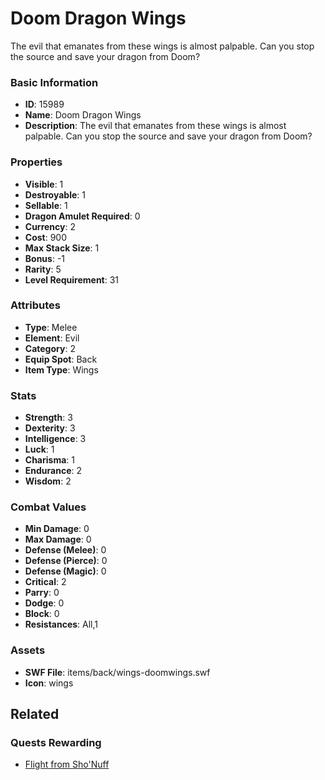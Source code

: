 # Doom Dragon Wings

The evil that emanates from these wings is almost palpable. Can you stop the source and save your dragon from Doom?

### Basic Information

- **ID**: 15989
- **Name**: Doom Dragon Wings
- **Description**: The evil that emanates from these wings is almost palpable. Can you stop the source and save your dragon from Doom?

### Properties

- **Visible**: 1
- **Destroyable**: 1
- **Sellable**: 1
- **Dragon Amulet Required**: 0
- **Currency**: 2
- **Cost**: 900
- **Max Stack Size**: 1
- **Bonus**: -1
- **Rarity**: 5
- **Level Requirement**: 31

### Attributes

- **Type**: Melee
- **Element**: Evil
- **Category**: 2
- **Equip Spot**: Back
- **Item Type**: Wings

### Stats

- **Strength**: 3
- **Dexterity**: 3
- **Intelligence**: 3
- **Luck**: 1
- **Charisma**: 1
- **Endurance**: 2
- **Wisdom**: 2

### Combat Values

- **Min Damage**: 0
- **Max Damage**: 0
- **Defense (Melee)**: 0
- **Defense (Pierce)**: 0
- **Defense (Magic)**: 0
- **Critical**: 2
- **Parry**: 0
- **Dodge**: 0
- **Block**: 0
- **Resistances**: All,1

### Assets

- **SWF File**: items/back/wings-doomwings.swf
- **Icon**: wings

## Related

### Quests Rewarding

- [Flight from Sho'Nuff](../quests/1369-flight-from-sho-nuff.md)

